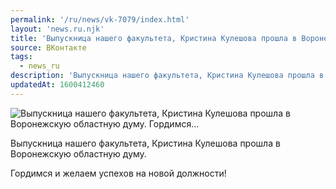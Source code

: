 ```yaml
---
permalink: '/ru/news/vk-7079/index.html'
layout: 'news.ru.njk'
title: 'Выпускница нашего факультета, Кристина Кулешова прошла в Воронежскую областную думу.   Гордимся…'
source: ВКонтакте
tags:
  - news_ru
description: 'Выпускница нашего факультета, Кристина Кулешова прошла в Воронежскую областную думу.   Гордимся…'
updatedAt: 1600412460
---
```

![Выпускница нашего факультета, Кристина Кулешова прошла в Воронежскую областную думу.   Гордимся…](https://sun9-12.userapi.com/impg/sCQj-OzHxbcmjRFbS_n3PrsMHxQirZ1vUy0CZg/St3mQmuUXnU.jpg?size=774x1080&quality=96&proxy=1&sign=10359fe7748b7061630f3cbf22313c45&c_uniq_tag=ee1J9Bqj7EQeHMobqZToAoTWbWsdDUoc-I1q8gXUNkQ&type=album)

Выпускница нашего факультета, Кристина Кулешова прошла в Воронежскую областную думу.

Гордимся и желаем успехов на новой должности!
